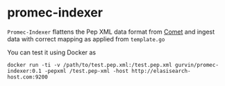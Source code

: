 # promec-indexer

`Promec-Indexer` flattens the Pep XML data format from [Comet](http://comet-ms.sourceforge.net/) and ingest data with correct mapping as applied from `template.go`

You can test it using Docker as

```
docker run -ti -v /path/to/test.pep.xml:/test.pep.xml gurvin/promec-indexer:0.1 -pepxml /test.pep-xml -host http://elasisearch-host.com:9200
```
